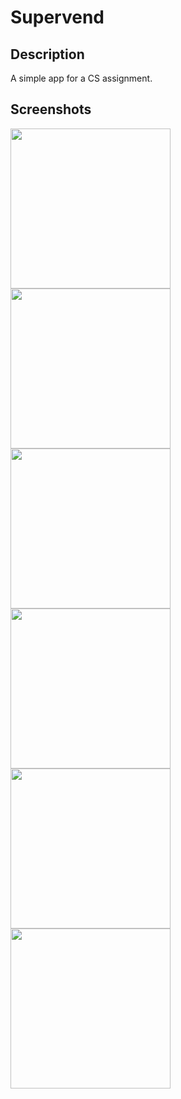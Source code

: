 # Supervend

## Description
A simple app for a CS assignment.

## Screenshots
<img width=256 src="https://github.com/GreeneryScenery/Supervend/assets/89194387/432e17ee-9992-4af6-bab7-3c6e15b99918">
<img width=256 src="https://github.com/GreeneryScenery/Supervend/assets/89194387/53e65c39-753b-4bfc-981b-5813ddc89b3d">
<img width=256 src="https://github.com/GreeneryScenery/Supervend/assets/89194387/aae52633-aeaa-45b5-a0e4-ec414b50c3ed">
<img width=256 src="https://github.com/GreeneryScenery/Supervend/assets/89194387/8711e3f8-3b11-4d36-9a54-15794b6c70e1">
<img width=256 src="https://github.com/GreeneryScenery/Supervend/assets/89194387/3c08bea1-638a-4c2d-85ac-d11c49784705">
<img width=256 src="https://github.com/GreeneryScenery/Supervend/assets/89194387/1ced9a0f-a2dd-4e23-b7b7-6da43f010d77">
